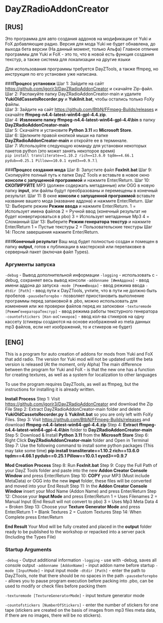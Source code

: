 # DayZRadioAddonCreator

## [RUS]

Это программа для авто создания аддонов на модификации от Yuki и FoX добавляющие радио.
Версия для мода Yuki не будет обнавлена, до выхода бета версии (На данный момент, только Альфа)
Главное отличие программы для Yuki и FoX - это то, что в новой есть функция создания текстур, а также система для локализации на другие языки

Для использования программы требуется DayZTools, а также ffmpeg, но инструкция по его установке уже написана.

###**Процесс установки**
Шаг 1: Зайдите на сайт https://github.com/igorir3/DayZRadioAddonCreator и скачайте Zip-файл.\
Шаг 2: Распакуйте папку DayZRadioAddonCreator-main и удалите **YukiOldCassetsRecorder.py** и **YukiInit.bat**, чтобы остались только FoXy файлы.\
Шаг 3: Зайдите на сайт https://github.com/BtbN/FFmpeg-Builds/releases и скачайте **ffmpeg-n4.4-latest-win64-gpl-4.4.zip**.\
Шаг 4: **Извлеките папку ffmpeg-n4.4-latest-win64-gpl-4.4\bin** в папку **DayZRadioAddonCreator-main**\
Шаг 5: Скачайте и установите **Python 3.11** из **Microsoft Store**.\
Шаг 6: Щелкните правой кнопкой мыши на папке **DayZRadioAddonCreator-main** и откройте ее в терминале.\
Шаг 7: Используйте следующую команду для установки некоторых пакетов python (это может занять некоторое время)\
```pip install transliterate==1.10.2 rich==13.6.0 tqdm==4.66.1 pydub==0.25.1 Pillow==10.0.1 eyed3==0.9.7```.\

###**Процесс создания мода**
Шаг 8: Запустите файл **FoxInit.bat**
Шаг 9: Скопируйте полный путь к папке DayZ Tools и вставьте в новое окно **консоли с запущенной программой** и нажмите Enter/Return.
Шаг 10: **СКОПИРУЙТЕ** MP3 (должен содержать метаданные) или OGG в новую папку **input**, эти файлы будут преобразованы и перемещены в конечный результат.
Шаг 11: В окне **консоли с запущенной программой** вставьте название вашего мода (название аддона) и нажмите Enter/Return.
Шаг 12: Выберите режим **Режим ввода** и нажмите Enter/Return.
1 = Использует имена файлов
2 = Ручной ввод (конечный результат не будет конвертироваться в pbo)
3 = Использует метаданные Mp3
4 = Сломанный
Шаг 13: Выберите **Режим генератора текстур** и нажмите Enter/Return
1 = Пустые текстуры
2 = Пользовательские текстуры
Шаг 14: После завершения нажмите Enter/Return.

###**Конечный результат**
Ваш мод будет полностью создан и помещен в папку **output**, готов к публикации в мастерской или перепаковке в серверный пакет (включая файл Types).

### Аргументы запуска
`-debug` - Вывод дополнительной информации
`-logging` - использовать с -debug, сохраняет весь вывод консоли
`-addonname [ИмяАддона]` - ввод имени аддона до запуска
`-mode [РежимВвода]` - ввод режима ввода
`-dtdir [Path]` - ввод пути к DayZTools, учтите, что в пути не должно быть пробелов
`-pausebeforepbo` - позволяет приостановить выполнение программы перед запаковкой в .pbo, можно использовать для изменения или же проверки файлов перед их запоковки
`-texturemode [РежимГенератораТекстур]` - ввод режима работы текстурного генератора
`-countofstickers [Кол-воСтикеров]` - ввод кол-ва стикеров на одну кассету (стикеры создаются на основе изображений из meta данных mp3 файлов, если нет изображений, то и стикеров не будет)


## [ENG]
This is a program for auto creation of addons for mods from Yuki and FoX that add radio.
The version for Yuki mod will not be updated until the beta version is released (At the moment, only Alpha)
The main difference between the program for Yuki and FoX - is that the new one has a function for creating textures, as well as a system for localization to other languages

To use the program requires DayZTools, as well as ffmpeg, but the instructions for installing it is already written.

**Install Process**
Step 1: Visit https://github.com/igorir3/DayZRadioAddonCreator and download the Zip File
Step 2: Extract DayZRadioAddonCreator-main folder and delete **YukiOldCassetsRecorder.py** & **YukiInit.bat** so you are only left with FoXy Files.
Step 3: Visit https://github.com/BtbN/FFmpeg-Builds/releases and download **ffmpeg-n4.4-latest-win64-gpl-4.4.zip**
Step 4: **Extract ffmpeg-n4.4-latest-win64-gpl-4.4\bin** folder to **DayZRadioAddonCreator-main**
Step 5: Download & Install **Python 3.11** from the **Microsoft Store**
Step 6: Right Click **DayZRadioAddonCreator-main** folder and Open in Terminal
Step 7: Use the following command to install some python packages (This may take some time)
**pip install transliterate==1.10.2 rich==13.6.0 tqdm==4.66.1 pydub==0.25.1 Pillow==10.0.1 eyed3==0.9.7**

**Mod Creation Process**
Step 8: Run **FoxInit.bat**
Step 9: Copy the Full Path of your DayZ Tools folder and paste into the new **Addon Creator Console Window** and press Enter/Return
Step 10: **COPY** your MP3 (Must include MetaData) or OGG into the new **input** folder, these files will be converted and moved into your End Result
Step 11: In the **Addon Creator Console Window** insert your Mod Name (Addon Name) and press Enter/Return
Step 12: Choose your **Input Mode** and press Enter/Return
1 = Uses Filenames
2 = Manual Input (End Result will not convert to pbo)
3 = Uses Mp3 Meta Data
4 = Broken
Step 13: Choose your **Texture Generator Mode** and press Enter/Return
1 = Blank Textures
2 = Custom Textures
Step 14: When Complete press Enter/Return


**End Result**
Your Mod will be fully created and placed in the **output** folder ready to be published to the workshop or repacked into a server pack (Including the Types File)

### Startup Arguments
`-debug` - Output additional information
`-logging` - use with -debug, saves all console output
`-addonname [AddonName]` - input addon name before startup
`-mode [InputMode]` - input input mode
`-dtdir [Path]` - enter the path to DayZTools, note that there should be no spaces in the path
`-pausebeforepbo` - allows you to pause program execution before packing into .pbo, can be used to modify or check files before packing them

`-texturemode [TextureGeneratorMode]` - input texture generator mode

`-countofstickers [NumberOfStickers]` - enter the number of stickers for one tape (stickers are created on the basis of images from mp3 files meta data, if there are no images, there will be no stickers).
